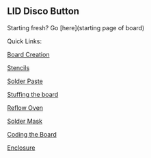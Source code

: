 LID Disco Button
----
Starting fresh? Go [here](starting page of board)

Quick Links:

[Board Creation](https://github.com/psu-epl/lid-button/wiki/Board-Creation)

[Stencils](https://github.com/psu-epl/lid-button/wiki/The-Many-Masks-of-LID)

[Solder Paste](https://github.com/psu-epl/lid-button/wiki/Solder-Paste-Prep)

[Stuffing the board](https://github.com/psu-epl/lid-button/wiki/Stuffing-the-Board)

[Reflow Oven](https://github.com/psu-epl/lid-button/wiki/Reflow)

[Solder Mask](https://github.com/psu-epl/lid-button/wiki/Applying-Solder-Mask)

[Coding the Board](https://github.com/psu-epl/lid-button/wiki/Coding-the-Board)

[Enclosure](https://github.com/psu-epl/lid-button/wiki/Enclosure)
